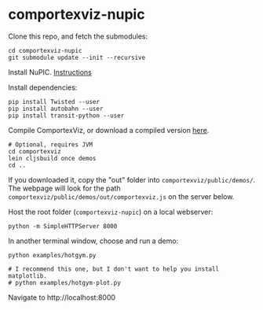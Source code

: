 # comportexviz-nupic

Clone this repo, and fetch the submodules:

~~~
cd comportexviz-nupic
git submodule update --init --recursive
~~~

Install NuPIC. [Instructions](https://github.com/numenta/nupic)

Install dependencies:

~~~
pip install Twisted --user
pip install autobahn --user
pip install transit-python --user
~~~

Compile ComportexViz, or download a compiled version [here](http://mrcslws.com/stuff/comportexviz.6387216.zip).

~~~
# Optional, requires JVM
cd comportexviz
lein cljsbuild once demos
cd ..
~~~

If you downloaded it, copy the "out" folder into `comportexviz/public/demos/`. The webpage will look for the path `comportexviz/public/demos/out/comportexviz.js` on the server below.

Host the root folder (`comportexviz-nupic`) on a local webserver:

~~~
python -m SimpleHTTPServer 8000
~~~

In another terminal window, choose and run a demo:

~~~
python examples/hotgym.py

# I recommend this one, but I don't want to help you install matplotlib.
# python examples/hotgym-plot.py
~~~

Navigate to http://localhost:8000
